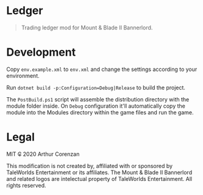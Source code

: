# Ledger

> Trading ledger mod for Mount & Blade II Bannerlord.

# Development

Copy `env.example.xml` to `env.xml` and change the settings according to your environment.

Run `dotnet build -p:Configuration=Debug|Release` to build the project.

The `PostBuild.ps1` script will assemble the distribution directory with the module folder inside. On `Debug` configuration it'll automatically copy the module into the Modules directory within the game files and run the game.

# Legal

MIT ₢ 2020 Arthur Corenzan

This modification is not created by, affiliated with or sponsored by TaleWorlds Entertainment or its affiliates. The Mount & Blade II Bannerlord and related logos are intelectual property of TaleWorlds Entertainment. All rights reserved.